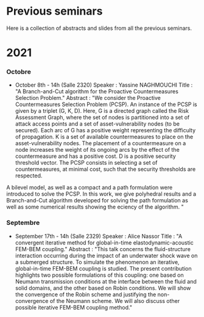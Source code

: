 # Previous seminars

Here is a collection of abstracts and slides from all the previous seminars.

# 2021

### Octobre
- October 8th - 14h (Salle 2320)
  Speaker :  Yassine NAGHMOUCHI
  Title : "A Branch-and-Cut algorithm for the Proactive Countermeasures Selection Problem."
  Abstract : "We consider the Proactive Countermeasures Selection Problem (PCSP). 
An instance of the PCSP is given by a triplet (G, K, D). Here, G is a directed graph called the Risk Assessment Graph, where the set of nodes is partitioned into a set of attack access points and a set of  asset-vulnerability nodes (to be secured). Each arc of G has a positive weight representing the difficulty of propagation. K is a set of available countermeasures to place on the asset-vulnerability nodes. The placement of a countermeasure on a node increases the weight of its ongoing arcs by the effect of the countermeasure and has a positive cost. D is a positive security threshold vector. 
The PCSP consists in selecting a set of countermeasures, at minimal cost, such that the security thresholds are respected. 

A bilevel model, as well as a compact and a path formulation were introduced to solve the PCSP. In this work, we give polyhedral results and a Branch-and-Cut algorithm developed for solving the path formulation as well as some numerical results showing the eciency of the algorithm. "
  

### Septembre
- September 17th - 14h (Salle 2329)
  Speaker :  Alice Nassor
  Title : "A convergent iterative method for global-in-time elastodynamic-acoustic FEM-BEM coupling."
  Abstract : "This talk concerns the fluid-structure interaction occurring during the impact of an underwater shock wave on a submerged structure. To simulate the phenomenon an iterative, global-in-time FEM-BEM coupling is studied. The present contribution highlights two possible formulations of this coupling: one based on Neumann transmission conditions at the interface between the fluid and solid domains, and the other based on Robin conditions. We will show the convergence of the Robin scheme and justifying the non-convergence of the Neumann scheme. We will also discuss other possible iterative FEM-BEM coupling method." 
  

